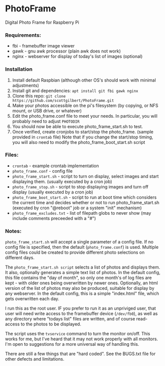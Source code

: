 PhotoFrame
==========

Digital Photo Frame for Raspberry Pi

### Requirements:
- fbi - framebuffer image viewer  
- gawk - gnu awk processor (plain awk does not work)
- nginx - webserver for display of today's list of images (optional)

### Installation
 1. Install default Raspbian (although other OS's should work with minimal adjustments)
 1. Install git and dependencies:  `apt install git fbi gawk nginx`
 1. Clone this repo: `git clone https://github.com/scottgilbert/PhotoFrame.git`
 1. Make your photos accessible on the pi's filesystem (by copying, or NFS mount, or USB drive, or whatever)
 1. Edit the photo_frame.conf file to meet your needs.  In particular, you will probably need to adjust `PHOTODIR`
 1. You should now be able to execute photo_frame_start.sh to test.
 1. Once verified, create cronjobs to start/stop the photo_frame. (sample provided in `crontab` file)
    Note that if you change the start/stop timing, you will also need to modify the photo_frame_boot_start.sh script

### Files:
- `crontab` - example crontab implementation  
- `photo_frame.conf` - config file 
- `photo_frame_start.sh`  - script to turn on display, select images and start displaying them. (usually executed by a cron job)
- `photo_frame_stop.sh` - script to stop displaying images and turn off display (usually executed by a cron job) 
- `photo_frame_boot_start.sh` - script to run at boot time which considers the current time and decides whether or not to run photo_frame_start.sh  (executed by cron "@reboot" job or a system "init" mechanism)
- `photo_frame_excludes.txt` - list of filepath globs to never show (may include comments preceeded with a "#")  

### Notes:
`photo_frame_start.sh` will accept a single parameter of a config file.  If no config file is specified, then the default (`photo_frame.conf`) is used.  Multiple config files could be created to provide different photo selections on different days.

The `photo_frame_start.sh script` selects a list of photos and displays them.  It also, optionally generates a simple text list of photos. In the default config, this file contains the "day of month", so only one month's of log files are kept - with older ones being overwritten by newer ones.  Optionally, an html version of the list of photos may also be produced, suitable for display by any webserver. In the default config, this is a simple "index.html" file, which gets overwritten each day.

I run this as the root user.  IF you prefer to run it as an unpriviged user, that user will need write access to the framebuffer device (`/dev/fb0`), as well as any directory where "todays list" files are written, and of course read-access to the photos to be displayed.

The script uses the `tvservice` command to turn the monitor on/off.  This works for me, but I've heard that it may not work properly with all monitors. I'm open to suggestions for a more universal way of handling this.

There are still a few things that are "hard coded". See the BUGS.txt file for other defects and limitations.
